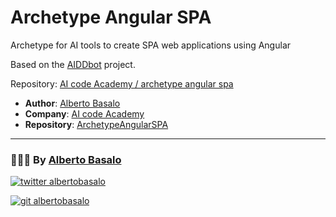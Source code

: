 # Archetype Angular SPA
Archetype for AI tools to create SPA web applications using Angular

Based on the [AIDDbot](https://github.com/AIcodeAcademy/AIDDbot) project.

Repository: [AI code Academy / archetype angular spa](https://github.com/AIcodeAcademy/ArchetypeAngularSPA)


- **Author**: [Alberto Basalo](https://albertobasalo.dev)
- **Company**: [AI code Academy](https://aicode.academy)
- **Repository**: [ArchetypeAngularSPA](https://github.com/AIcodeAcademy/ArchetypeAngularSPA)
---

<footer>
  <h3>🧑🏼‍💻 By <a href="https://albertobasalo.dev" target="blank">Alberto Basalo</a> </h3>
  <p>
    <a href="https://twitter.com/albertobasalo" target="blank">
      <img src="https://img.shields.io/twitter/follow/albertobasalo?logo=twitter&style=for-the-badge" alt="twitter albertobasalo" />
    </a>
  </p>
  <p>
    <a href="https://github.com/albertobasalo" target="blank">
      <img 
        src="https://img.shields.io/github/followers/albertobasalo?logo=github&label=profile albertobasalo&style=for-the-badge" alt="git albertobasalo" />
    </a>
  </p>
</footer>
